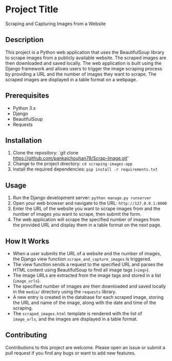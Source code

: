 # Project Title

Scraping and Capturing Images from a Website

## Description

This project is a Python web application that uses the BeautifulSoup library to scrape images from a publicly available website. The scraped images are then downloaded and saved locally. The web application is built using the Django framework and allows users to trigger the image scraping process by providing a URL and the number of images they want to scrape. The scraped images are displayed in a table format on a webpage.

## Prerequisites

- Python 3.x
- Django
- BeautifulSoup
- Requests

## Installation

1. Clone the repository: `git clone https://github.com/pankajchouhan78/Scrap-Image.git'
2. Change to the project directory: `cd scraping-images-app`
3. Install the required dependencies: `pip install -r requirements.txt`

## Usage

1. Run the Django development server: `python manage.py runserver`
2. Open your web browser and navigate to the URL: `http://127.0.0.1:8000`
3. Enter the URL of the website you want to scrape images from and the number of images you want to scrape, then submit the form.
4. The web application will scrape the specified number of images from the provided URL and display them in a table format on the next page.

## How It Works

- When a user submits the URL of a website and the number of images, the Django view function `scrape_and_capture_images` is triggered.
- The view function sends a request to the specified URL and parses the HTML content using BeautifulSoup to find all image tags (`<img>`).
- The image URLs are extracted from the image tags and stored in a list (`image_urls`).
- The specified number of images are then downloaded and saved locally in the `media/` directory using the `requests` library.
- A new entry is created in the database for each scraped image, storing the URL and name of the image, along with the date and time of the scraping.
- The `scraped_images.html` template is rendered with the list of `image_urls`, and the images are displayed in a table format.

## Contributing

Contributions to this project are welcome. Please open an issue or submit a pull request if you find any bugs or want to add new features.